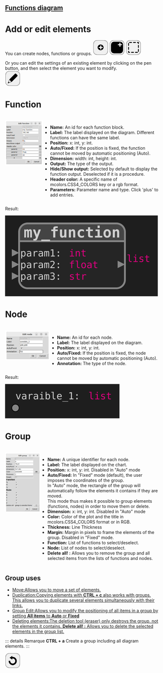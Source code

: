 ## [Functions diagram](../README.md)
# Add or edit elements

You can create nodes, functions or groups.
![add_node](../images/add_node.png)
![add_function](../images/add_function.png)
![add_group](../images/group.png)

Or you can edit the settings of an existing element by clicking on the pen button, and then select the element you want to modify.  
![edit](../images/edit.png) 

# Function
<br>
<div style="display:table">
  <div style="display:table-cell; vertical-align:top;">
    <img src="assets/window_add_function.png">
  </div>
    <div style="display:table-cell; vertical-align:top;">
    <ul>
      <li><b>Name:</b> An id for each function block.</li>
      <li><b>Label:</b> The label displayed on the diagram. Different functions can have the same label.</li>
      <li><b>Position:</b> x: int, y: int.</li>
      <li><b>Auto/Fixed:</b> If the position is fixed, the function cannot be moved by automatic positioning (Auto).</li>
      <li><b>Dimension:</b> width: int, height: int.</li>
      <li><b>Output:</b> The type of the output.</li>
      <li><b>Hide/Show output:</b> Selected by default to display the function output. Deselected if it is a procedure.</li>
      <li><b>Header color:</b> A specific name of mcolors.CSS4_COLORS key or a rgb format.</li>
      <li><b>Parameters:</b> Parameter name and type. Click 'plus' to add entries.</b> </li>
    </ul>  
  </div>
</div>

Result: 

![test](assets/example_add_function.svg)

# Node
<br>
<div style="display:table">
  <div style="display:table-cell; vertical-align:top;">
    <img src="assets/window_add_node.png">
  </div>
    <div style="display:table-cell; vertical-align:top;">
    <ul>
      <li><b>Name:</b> An id for each node.</li>
      <li><b>Label:</b> The label displayed on the diagram.</li>
      <li><b>Position:</b> x: int, y: int.</li>
      <li><b>Auto/Fixed:</b> If the position is fixed, the node cannot be moved by automatic positioning (Auto).</li>
      <li><b>Annotation:</b> The type of the node.</li>
    </ul>  
  </div>
</div>

Result: 

![test](assets/example_add_node.svg)

# Group

<br>
<div style="display:table">
  <div style="display:table-cell; vertical-align:top;">
    <img src="assets/window_add_group.png">
  </div>
    <div style="display:table-cell; vertical-align:top;">
    <ul>
      <li><b>Name:</b> A unique identifier for each node.</li>
      <li><b>Label:</b> The label displayed on the chart.</li>
      <li><b>Position:</b> x: int, y: int. Disabled in "Auto" mode </li>
      <li><b>Auto/Fixed:</b> In "Fixed" mode (default), the user imposes the coordinates of the group. <br>In "Auto" mode, the rectangle of the group will automatically follow the elements it contains if they are moved.<br>This mode thus makes it possible to group elements (functions, nodes) in order to move them or delete. </li>
      <li><b>Dimension:</b> x: int, y: int. Disabled in "Auto" mode </li>
      <li><b>Color:</b> Color of the plot and the title in mcolors.CSS4_COLORS format or in RGB.</li>
      <li><b>Thickness:</b> Line Thickness</li>
      <li><b>Margin:</b> Margin in pixels to frame the elements of the group. Disabled in "Fixed" mode.</li>
      <li><b>Function:</b> List of functions to select/deselect.</li>
      <li><b>Node:</b> List of nodes to select/deselect.</li>
      <li><b>Delete all! :</b> Allows you to remove the group and all selected items from the lists of functions and nodes.</li>
    </ul>  
  </div>
</div>

## Group uses
* <ins>Move:<ins>Allows you to move a set of elements.
* <ins>Duplication:<ins>Copying elements with **CTRL + c** also works with groups. This allows you to duplicate several elements simultaneously with their links.
* <ins>Group Edit:<ins>Allows you to modify the positioning of all items in a group by setting **All items** to **Auto** or **Fixed**
* <ins>Deleting elements:<ins>The deletion tool (eraser) only destroys the group, not the elements it contains. **Delete all! :** Allows you to delete the selected elements in the group list.

::: details Remarque
**CTRL + a** Create a group including all diagram elements.
:::

[![back](assets/back.png)](../README.md)
